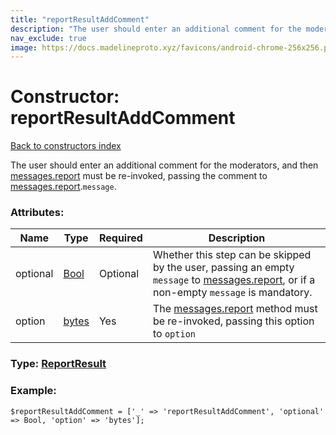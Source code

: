 ```yaml
---
title: "reportResultAddComment"
description: "The user should enter an additional comment for the moderators, and then messages.report must be re-invoked, passing the comment to messages.report.message."
nav_exclude: true
image: https://docs.madelineproto.xyz/favicons/android-chrome-256x256.png
---
```

# Constructor: reportResultAddComment  
[Back to constructors index](/API_docs/constructors/index.html)



The user should enter an additional comment for the moderators, and then [messages.report](../methods/messages.report.html) must be re-invoked, passing the comment to [messages.report](../methods/messages.report.html).`message`.

### Attributes:

| Name     |    Type       | Required | Description |
|----------|---------------|----------|-------------|
|optional|[Bool](/API_docs/types/Bool.html) | Optional|Whether this step can be skipped by the user, passing an empty `message` to [messages.report](../methods/messages.report.html), or if a non-empty `message` is mandatory.|
|option|[bytes](/API_docs/types/bytes.html) | Yes|The [messages.report](../methods/messages.report.html) method must be re-invoked, passing this option to `option`|



### Type: [ReportResult](/API_docs/types/ReportResult.html)


### Example:

```
$reportResultAddComment = ['_' => 'reportResultAddComment', 'optional' => Bool, 'option' => 'bytes'];
```  
